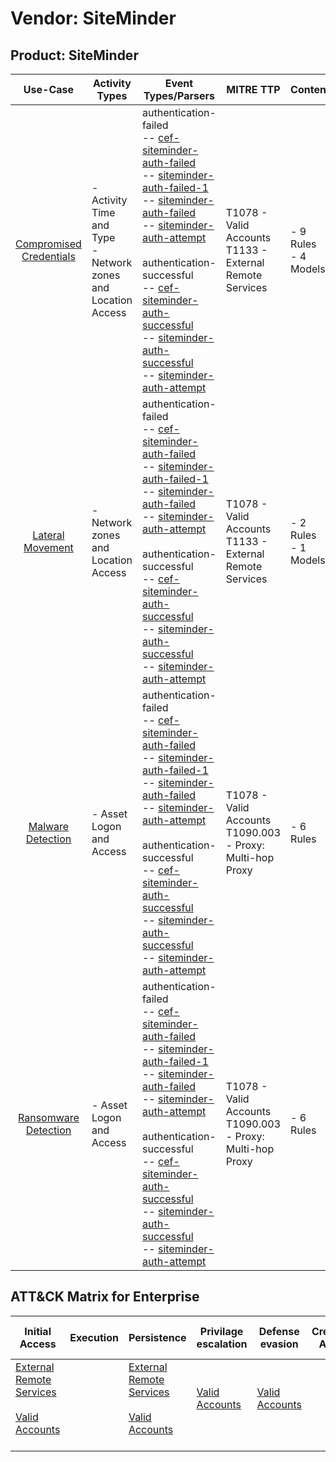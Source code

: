 Vendor: SiteMinder
==================
Product: SiteMinder
-------------------
|                                 Use-Case                                  | Activity Types                                                   | Event Types/Parsers                                                                                                                                                                                                                                                                                                                                                                                                                                                                                                                                                                                                                                                                                              | MITRE TTP                                                        | Content                   |
|:-------------------------------------------------------------------------:| ---------------------------------------------------------------- | ---------------------------------------------------------------------------------------------------------------------------------------------------------------------------------------------------------------------------------------------------------------------------------------------------------------------------------------------------------------------------------------------------------------------------------------------------------------------------------------------------------------------------------------------------------------------------------------------------------------------------------------------------------------------------------------------------------------- | ---------------------------------------------------------------- | ------------------------- |
| [Compromised Credentials](../UseCases/usecase_compromised_credentials.md) | - Activity Time  and Type<br>- Network zones and Location Access |  authentication-failed<br> -- [cef-siteminder-auth-failed](../Parsers/parserContent_cef-siteminder-auth-failed.md)<br> -- [siteminder-auth-failed-1](../Parsers/parserContent_siteminder-auth-failed-1.md)<br> -- [siteminder-auth-failed](../Parsers/parserContent_siteminder-auth-failed.md)<br> -- [siteminder-auth-attempt](../Parsers/parserContent_siteminder-auth-attempt.md)<br><br> authentication-successful<br> -- [cef-siteminder-auth-successful](../Parsers/parserContent_cef-siteminder-auth-successful.md)<br> -- [siteminder-auth-successful](../Parsers/parserContent_siteminder-auth-successful.md)<br> -- [siteminder-auth-attempt](../Parsers/parserContent_siteminder-auth-attempt.md)<br> | T1078 - Valid Accounts<br>T1133 - External Remote Services<br>   |  - 9 Rules<br> - 4 Models |
|        [Lateral Movement](../UseCases/usecase_lateral_movement.md)        | - Network zones and Location Access                              |  authentication-failed<br> -- [cef-siteminder-auth-failed](../Parsers/parserContent_cef-siteminder-auth-failed.md)<br> -- [siteminder-auth-failed-1](../Parsers/parserContent_siteminder-auth-failed-1.md)<br> -- [siteminder-auth-failed](../Parsers/parserContent_siteminder-auth-failed.md)<br> -- [siteminder-auth-attempt](../Parsers/parserContent_siteminder-auth-attempt.md)<br><br> authentication-successful<br> -- [cef-siteminder-auth-successful](../Parsers/parserContent_cef-siteminder-auth-successful.md)<br> -- [siteminder-auth-successful](../Parsers/parserContent_siteminder-auth-successful.md)<br> -- [siteminder-auth-attempt](../Parsers/parserContent_siteminder-auth-attempt.md)<br> | T1078 - Valid Accounts<br>T1133 - External Remote Services<br>   |  - 2 Rules<br> - 1 Models |
|       [Malware Detection](../UseCases/usecase_malware_detection.md)       | - Asset Logon and Access                                         |  authentication-failed<br> -- [cef-siteminder-auth-failed](../Parsers/parserContent_cef-siteminder-auth-failed.md)<br> -- [siteminder-auth-failed-1](../Parsers/parserContent_siteminder-auth-failed-1.md)<br> -- [siteminder-auth-failed](../Parsers/parserContent_siteminder-auth-failed.md)<br> -- [siteminder-auth-attempt](../Parsers/parserContent_siteminder-auth-attempt.md)<br><br> authentication-successful<br> -- [cef-siteminder-auth-successful](../Parsers/parserContent_cef-siteminder-auth-successful.md)<br> -- [siteminder-auth-successful](../Parsers/parserContent_siteminder-auth-successful.md)<br> -- [siteminder-auth-attempt](../Parsers/parserContent_siteminder-auth-attempt.md)<br> | T1078 - Valid Accounts<br>T1090.003 - Proxy: Multi-hop Proxy<br> |  - 6 Rules<br>            |
|    [Ransomware Detection](../UseCases/usecase_ransomware_detection.md)    | - Asset Logon and Access                                         |  authentication-failed<br> -- [cef-siteminder-auth-failed](../Parsers/parserContent_cef-siteminder-auth-failed.md)<br> -- [siteminder-auth-failed-1](../Parsers/parserContent_siteminder-auth-failed-1.md)<br> -- [siteminder-auth-failed](../Parsers/parserContent_siteminder-auth-failed.md)<br> -- [siteminder-auth-attempt](../Parsers/parserContent_siteminder-auth-attempt.md)<br><br> authentication-successful<br> -- [cef-siteminder-auth-successful](../Parsers/parserContent_cef-siteminder-auth-successful.md)<br> -- [siteminder-auth-successful](../Parsers/parserContent_siteminder-auth-successful.md)<br> -- [siteminder-auth-attempt](../Parsers/parserContent_siteminder-auth-attempt.md)<br> | T1078 - Valid Accounts<br>T1090.003 - Proxy: Multi-hop Proxy<br> |  - 6 Rules<br>            |

ATT&CK Matrix for Enterprise
----------------------------
| Initial Access                                                                                                                                   | Execution | Persistence                                                                                                                                      | Privilage escalation                                                | Defense evasion                                                     | Credential Access | Discovery | Lateral Movement | Collection | Command and Control                                                                                                                       | Exfiltration | Impact |
| ------------------------------------------------------------------------------------------------------------------------------------------------ | --------- | ------------------------------------------------------------------------------------------------------------------------------------------------ | ------------------------------------------------------------------- | ------------------------------------------------------------------- | ----------------- | --------- | ---------------- | ---------- | ----------------------------------------------------------------------------------------------------------------------------------------- | ------------ | ------ |
| [External Remote Services](https://attack.mitre.org/techniques/T1133)<br><br>[Valid Accounts](https://attack.mitre.org/techniques/T1078)<br><br> |           | [External Remote Services](https://attack.mitre.org/techniques/T1133)<br><br>[Valid Accounts](https://attack.mitre.org/techniques/T1078)<br><br> | [Valid Accounts](https://attack.mitre.org/techniques/T1078)<br><br> | [Valid Accounts](https://attack.mitre.org/techniques/T1078)<br><br> |                   |           |                  |            | [Proxy: Multi-hop Proxy](https://attack.mitre.org/techniques/T1090/003)<br><br>[Proxy](https://attack.mitre.org/techniques/T1090)<br><br> |              |        |
